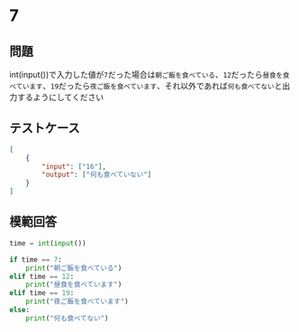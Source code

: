 # 7

## 問題

int(input())で入力した値が`7`だった場合は`朝ご飯を食べている`、`12`だったら`昼食を食べています`、`19`だったら`夜ご飯を食べています`、それ以外であれば`何も食べてない`と出力するようにしてください

## テストケース

```json
[
	{
		"input": ["16"],
		"output": ["何も食べていない"]
  	}
]
```

## 模範回答
```python
time = int(input())

if time == 7:
	print("朝ご飯を食べている")
elif time == 12:
	print("昼食を食べています")
elif time == 19:
	print("夜ご飯を食べています")
else:
	print("何も食べてない")
```